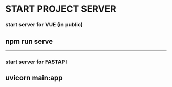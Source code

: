 # START PROJECT SERVER

### start server for VUE (in public)

## npm run serve

--------

### start server for FASTAPI 

## uvicorn main:app